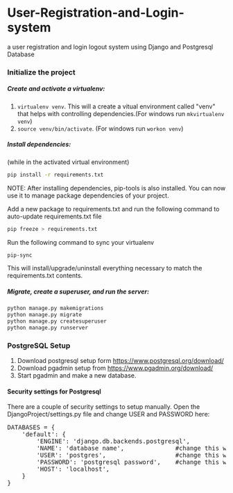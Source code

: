 # User-Registration-and-Login-system
a user registration and login logout system using Django and Postgresql Database

### Initialize the project

##### Create and activate a virtualenv:

1. `virtualenv venv`. This will a create a vitual environment called "venv" that helps with controlling dependencies.(For windows run `mkvirtualenv venv`)
2. `source venv/bin/activate`. (For windows run `workon venv`)


##### Install dependencies:

(while in the activated virtual environment)
```bash
pip install -r requirements.txt
```
NOTE: After installing dependencies, pip-tools is also installed. You can now use it to manage package dependencies of your project.

Add a new package to requirements.txt and run the following command to auto-update requirements.txt file
```bash
pip freeze > requirements.txt
```

Run the following command to sync your virtualenv
```bash
pip-sync
```
 This will install/upgrade/uninstall everything necessary to match the requirements.txt contents.
 

##### Migrate, create a superuser, and run the server:
```bash
python manage.py makemigrations
python manage.py migrate
python manage.py createsuperuser
python manage.py runserver
```

### PostgreSQL Setup
1. Download postgresql setup form https://www.postgresql.org/download/
2. Download pgadmin setup from https://www.pgadmin.org/download/
3. Start pgadmin and make a new database.

#### Security settings for Postgresql
There are a couple of security settings to setup manually. Open the DjangoProject/settings.py file and change USER and PASSWORD here: 
<pre>
DATABASES = {
    'default': {
        'ENGINE': 'django.db.backends.postgresql',
        'NAME': 'database name',              #change this with your database name   
        'USER': 'postgres',                   #change this with your postgresql username. default is 'postgres'
        'PASSWORD': 'postgresql password',    #change this with your postgresql password
        'HOST': 'localhost',
    }
}
</pre>
